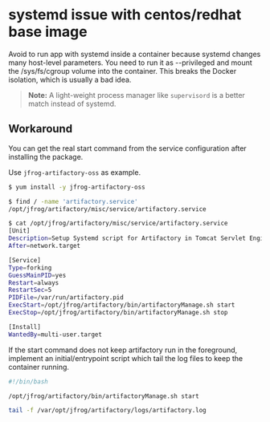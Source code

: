 systemd issue with centos/redhat base image
==============================================

Avoid to run app with systemd inside a container because systemd changes many host-level parameters.
You need to run it as --privileged and mount the /sys/fs/cgroup volume into the container. This breaks the Docker isolation, which is usually a bad idea.

>**Note:** A light-weight process manager like `supervisord` is a better match instead of systemd.


Workaround
----------

You can get the real start command from the service configuration after installing the package.

Use `jfrog-artifactory-oss` as example.

```bash
$ yum install -y jfrog-artifactory-oss

$ find / -name 'artifactory.service'
/opt/jfrog/artifactory/misc/service/artifactory.service

$ cat /opt/jfrog/artifactory/misc/service/artifactory.service
[Unit]
Description=Setup Systemd script for Artifactory in Tomcat Servlet Engine
After=network.target

[Service]
Type=forking
GuessMainPID=yes
Restart=always
RestartSec=5
PIDFile=/var/run/artifactory.pid
ExecStart=/opt/jfrog/artifactory/bin/artifactoryManage.sh start
ExecStop=/opt/jfrog/artifactory/bin/artifactoryManage.sh stop

[Install]
WantedBy=multi-user.target
```

If the start command does not keep artifactory run in the foreground,
implement an initial/entrypoint script which tail the log files to keep the container running.

```bash
#!/bin/bash

/opt/jfrog/artifactory/bin/artifactoryManage.sh start

tail -f /var/opt/jfrog/artifactory/logs/artifactory.log
```

